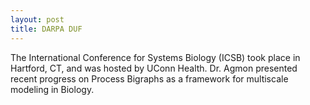 ```yaml
---
layout: post
title: DARPA DUF
---
```


The International Conference for Systems Biology (ICSB) took place in Hartford, CT, and was hosted by 
UConn Health. Dr. Agmon presented recent progress on Process Bigraphs as a framework for multiscale modeling
in Biology.
